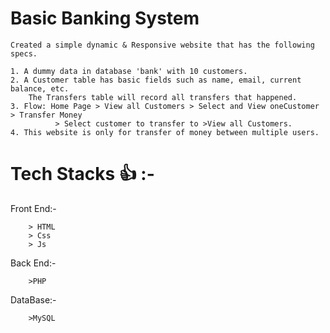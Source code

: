 # Basic Banking System

    Created a simple dynamic & Responsive website that has the following specs.
    
    1. A dummy data in database 'bank' with 10 customers.
    2. A Customer table has basic fields such as name, email, current balance, etc.
        The Transfers table will record all transfers that happened.
    3. Flow: Home Page > View all Customers > Select and View oneCustomer > Transfer Money 
              > Select customer to transfer to >View all Customers.
    4. This website is only for transfer of money between multiple users.
# Tech Stacks 👍 :-
  Front End:- 
        
        > HTML
        > Css
        > Js
     
  Back End:-
   
        >PHP
      
  DataBase:-
   
        >MySQL
